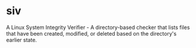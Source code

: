 # siv
A Linux System Integrity Verifier - A directory-based checker that lists files that have been created, modified, or deleted based on the directory's earlier state.
